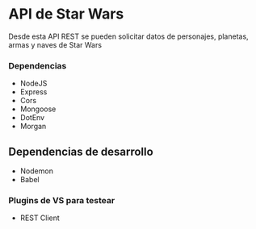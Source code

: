 # API de Star Wars

<p>Desde esta API REST se pueden solicitar datos de personajes, planetas, armas y naves de Star Wars</p>

### Dependencias

<ul>
    <li>NodeJS</li>
    <li>Express</li>
    <li>Cors</li>
    <li>Mongoose</li>
    <li>DotEnv</li>
    <li>Morgan</li>
</ul>

## Dependencias de desarrollo
<ul>
    <li>Nodemon</li>
    <li>Babel</li>
</ul>

### Plugins de VS para testear
<ul>
    <li>REST Client</li>
</ul>
